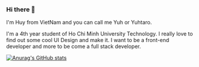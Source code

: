 ### Hi there 👋
<p>I'm Huy from VietNam and you can call me Yuh or Yuhtaro. </p>
I'm a 4th year student of Ho Chi Minh University Technology.
I really love to find out some cool UI Design and make it. I want to be a front-end developer and more to be come a full stack developer.

[![Anurag's GitHub stats](https://github-readme-stats.vercel.app/api?username=nameishuy)](https://github.com/anuraghazra/github-readme-stats)
